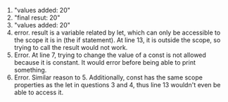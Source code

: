 1. "values added: 20"
2. "final resut: 20"
3. "values added: 20"
4. error. result is a variable related by let, which can only be accessible to the scope it is in (the if statement). At line 13, it is outside the scope, so trying to call the result would not work.
5. Error. At line 7, trying to change the value of a const is not allowed because it is constant. It would error before being able to print something.
6. Error. Similar reason to 5. Additionally, const has the same scope properties as the let in questions 3 and 4, thus line 13 wouldn't even be able to access it.
